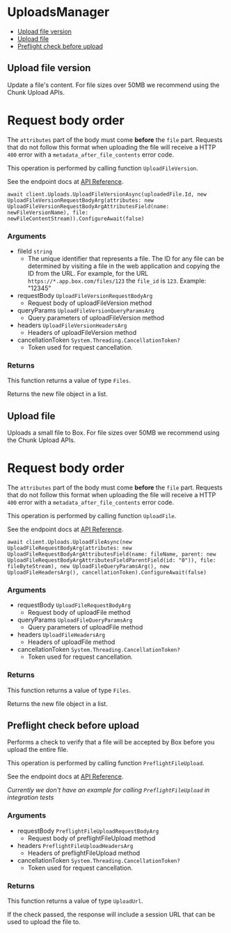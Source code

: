 # UploadsManager


- [Upload file version](#upload-file-version)
- [Upload file](#upload-file)
- [Preflight check before upload](#preflight-check-before-upload)

## Upload file version

Update a file's content. For file sizes over 50MB we recommend
using the Chunk Upload APIs.

# Request body order

The `attributes` part of the body must come **before** the
`file` part. Requests that do not follow this format when
uploading the file will receive a HTTP `400` error with a
`metadata_after_file_contents` error code.

This operation is performed by calling function `UploadFileVersion`.

See the endpoint docs at
[API Reference](https://developer.box.com/reference/post-files-id-content/).

<!-- sample post_files_id_content -->
```
await client.Uploads.UploadFileVersionAsync(uploadedFile.Id, new UploadFileVersionRequestBodyArg(attributes: new UploadFileVersionRequestBodyArgAttributesField(name: newFileVersionName), file: newFileContentStream)).ConfigureAwait(false)
```

### Arguments

- fileId `string`
  - The unique identifier that represents a file.  The ID for any file can be determined by visiting a file in the web application and copying the ID from the URL. For example, for the URL `https://*.app.box.com/files/123` the `file_id` is `123`. Example: "12345"
- requestBody `UploadFileVersionRequestBodyArg`
  - Request body of uploadFileVersion method
- queryParams `UploadFileVersionQueryParamsArg`
  - Query parameters of uploadFileVersion method
- headers `UploadFileVersionHeadersArg`
  - Headers of uploadFileVersion method
- cancellationToken `System.Threading.CancellationToken?`
  - Token used for request cancellation.


### Returns

This function returns a value of type `Files`.

Returns the new file object in a list.


## Upload file

Uploads a small file to Box. For file sizes over 50MB we recommend
using the Chunk Upload APIs.

# Request body order

The `attributes` part of the body must come **before** the
`file` part. Requests that do not follow this format when
uploading the file will receive a HTTP `400` error with a
`metadata_after_file_contents` error code.

This operation is performed by calling function `UploadFile`.

See the endpoint docs at
[API Reference](https://developer.box.com/reference/post-files-content/).

<!-- sample post_files_content -->
```
await client.Uploads.UploadFileAsync(new UploadFileRequestBodyArg(attributes: new UploadFileRequestBodyArgAttributesField(name: fileName, parent: new UploadFileRequestBodyArgAttributesFieldParentField(id: "0")), file: fileByteStream), new UploadFileQueryParamsArg(), new UploadFileHeadersArg(), cancellationToken).ConfigureAwait(false)
```

### Arguments

- requestBody `UploadFileRequestBodyArg`
  - Request body of uploadFile method
- queryParams `UploadFileQueryParamsArg`
  - Query parameters of uploadFile method
- headers `UploadFileHeadersArg`
  - Headers of uploadFile method
- cancellationToken `System.Threading.CancellationToken?`
  - Token used for request cancellation.


### Returns

This function returns a value of type `Files`.

Returns the new file object in a list.


## Preflight check before upload

Performs a check to verify that a file will be accepted by Box
before you upload the entire file.

This operation is performed by calling function `PreflightFileUpload`.

See the endpoint docs at
[API Reference](https://developer.box.com/reference/options-files-content/).

*Currently we don't have an example for calling `PreflightFileUpload` in integration tests*

### Arguments

- requestBody `PreflightFileUploadRequestBodyArg`
  - Request body of preflightFileUpload method
- headers `PreflightFileUploadHeadersArg`
  - Headers of preflightFileUpload method
- cancellationToken `System.Threading.CancellationToken?`
  - Token used for request cancellation.


### Returns

This function returns a value of type `UploadUrl`.

If the check passed, the response will include a session URL that
can be used to upload the file to.



